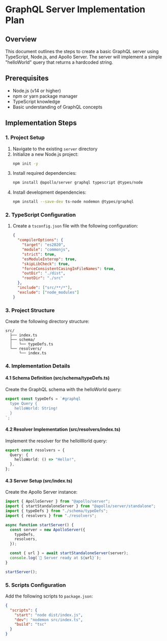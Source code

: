 # GraphQL Server Implementation Plan

## Overview

This document outlines the steps to create a basic GraphQL server using TypeScript, Node.js, and Apollo Server. The server will implement a simple "helloWorld" query that returns a hardcoded string.

## Prerequisites

- Node.js (v14 or higher)
- npm or yarn package manager
- TypeScript knowledge
- Basic understanding of GraphQL concepts

## Implementation Steps

### 1. Project Setup

1. Navigate to the existing `server` directory
2. Initialize a new Node.js project:
   ```bash
   npm init -y
   ```
3. Install required dependencies:
   ```bash
   npm install @apollo/server graphql typescript @types/node
   ```
4. Install development dependencies:
   ```bash
   npm install --save-dev ts-node nodemon @types/graphql
   ```

### 2. TypeScript Configuration

1. Create a `tsconfig.json` file with the following configuration:
   ```json
   {
     "compilerOptions": {
       "target": "es2020",
       "module": "commonjs",
       "strict": true,
       "esModuleInterop": true,
       "skipLibCheck": true,
       "forceConsistentCasingInFileNames": true,
       "outDir": "./dist",
       "rootDir": "./src"
     },
     "include": ["src/**/*"],
     "exclude": ["node_modules"]
   }
   ```

### 3. Project Structure

Create the following directory structure:

```
src/
  ├── index.ts
  ├── schema/
  │   └── typeDefs.ts
  └── resolvers/
      └── index.ts
```

### 4. Implementation Details

#### 4.1 Schema Definition (src/schema/typeDefs.ts)

Create the GraphQL schema with the helloWorld query:

```typescript
export const typeDefs = `#graphql
  type Query {
    helloWorld: String!
  }
`;
```

#### 4.2 Resolver Implementation (src/resolvers/index.ts)

Implement the resolver for the helloWorld query:

```typescript
export const resolvers = {
  Query: {
    helloWorld: () => "Hello!",
  },
};
```

#### 4.3 Server Setup (src/index.ts)

Create the Apollo Server instance:

```typescript
import { ApolloServer } from "@apollo/server";
import { startStandaloneServer } from "@apollo/server/standalone";
import { typeDefs } from "./schema/typeDefs";
import { resolvers } from "./resolvers";

async function startServer() {
  const server = new ApolloServer({
    typeDefs,
    resolvers,
  });

  const { url } = await startStandaloneServer(server);
  console.log(`🚀 Server ready at ${url}`);
}

startServer();
```

### 5. Scripts Configuration

Add the following scripts to `package.json`:

```json
{
  "scripts": {
    "start": "node dist/index.js",
    "dev": "nodemon src/index.ts",
    "build": "tsc"
  }
}
```
